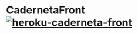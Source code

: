 # CadernetaFront [![heroku-caderneta-front](https://github.com/sironAzevedo/caderneta-front/actions/workflows/deployment.yml/badge.svg)](https://github.com/sironAzevedo/caderneta-front/actions/workflows/deployment.yml)

